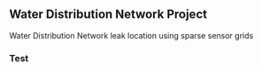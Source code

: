 ## Water Distribution Network Project
Water Distribution Network leak location using sparse sensor grids
### Test
